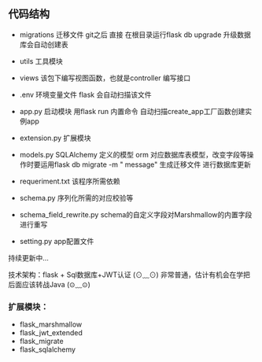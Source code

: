 ## 代码结构

- migrations 迁移文件 
git之后 直接 在根目录运行flask db upgrade 升级数据库会自动创建表

- utils 工具模块

- views 该包下编写视图函数，也就是controller 编写接口

- .env 环境变量文件 flask 会自动扫描该文件

- app.py 启动模块 用flask run 内置命令 自动扫描create_app工厂函数创建实例app

- extension.py 扩展模块

- models.py SQLAlchemy 定义的模型 orm 对应数据库表模型，改变字段等操作时要运用flask db migrate -m " message" 生成迁移文件 进行数据库更新

- requeriment.txt 该程序所需依赖

- schema.py 序列化所需的对应校验等 

- schema_field_rewrite.py schema的自定义字段对Marshmallow的内置字段进行重写

- setting.py app配置文件

持续更新中...

技术架构：flask + Sql数据库+JWT认证 (⊙﹏⊙) 非常普通，估计有机会在学把 后面应该转战Java (⊙﹏⊙)

### 扩展模块：

 - flask_marshmallow
 - flask_jwt_extended
 - flask_migrate
 - flask_sqlalchemy
 
 
 
 